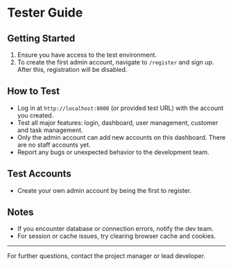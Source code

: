 # Tester Guide

## Getting Started
1. Ensure you have access to the test environment.
2. To create the first admin account, navigate to `/register` and sign up. After this, registration will be disabled.

## How to Test
- Log in at `http://localhost:8000` (or provided test URL) with the account you created.
- Test all major features: login, dashboard, user management, customer and task management.
- Only the admin account can add new accounts on this dashboard. There are no staff accounts yet.
- Report any bugs or unexpected behavior to the development team.

## Test Accounts
- Create your own admin account by being the first to register.

## Notes
- If you encounter database or connection errors, notify the dev team.
- For session or cache issues, try clearing browser cache and cookies.

---
For further questions, contact the project manager or lead developer.
